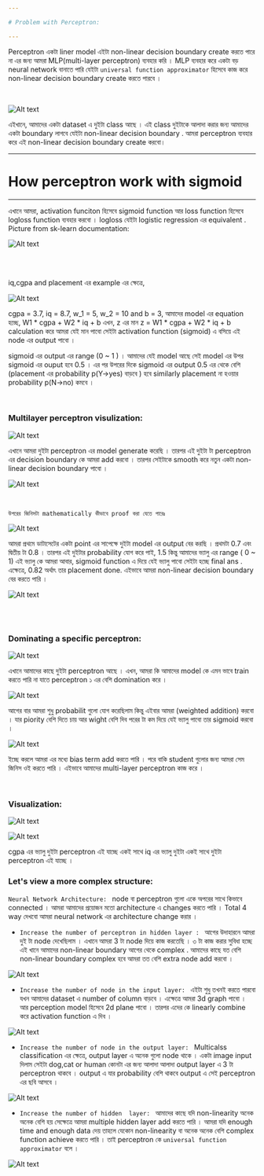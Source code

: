 ```yaml
---

# Problem with Perceptron:

--- 
```


Perceptron একটা liner model এইটা non-linear decision boundary create করতে পারে না এর জন্য আমরা MLP(multi-layer perceptron) ব্যবহার করি । MLP ব্যবহার করে একটা বড় neural network বানাতে পারি যেইটা `universal function approximator` হিসেবে কাজ করে non-linear decision boundary create করতে পারবে । 

<br>

![Alt text](img/image-33.png)

এইখানে, আমাদের একটা dataset এ দুইটা class আছে । এই class দুইটাকে আলাদা করার জন্য আমাদের একটা boundary লাগবে যেইটা non-linear decision boundary . আমরা perceptron ব্যবহার করে এই non-linear decision boundary create করবো।  

---

# How perceptron work with sigmoid

---

এখানে আমরা, activation funciton  হিসেবে sigmoid function আর loss function হিসেবে logloss function ব্যবহার করবো । logloss যেইটা logistic regression এর equivalent . Picture from sk-learn documentation:

![Alt text](img/image-35.png)


<br> <br>

iq,cgpa and placement এর example এর ক্ষেত্রে, <br>

![Alt text](img/image-34.png)

cgpa = 3.7, iq = 8.7, w_1 = 5, w_2 = 10 and b = 3, আমাদের model এর equation হচ্ছে, W1 * cgpa + W2 * iq + b 
এখন, z এর মান  z = W1 * cgpa + W2 * iq + b  calculation করে আমরা যেই মান পাবো সেইটা activation function (sigmoid) এ বসিয়ে এই node এর output পাবো । 
<br>

sigmoid এর output এর range (0 ~ 1 ) । আমাদের যেই model আছে সেই model এর উপর sigmoid এর ouput হবে 0.5 । এর পর উপরের দিকে sigmoid এর output 0.5 এর থেকে বেশি (placement এর probability p(Y->yes) বাড়বে ) হবে  similarly placement না হওয়ার probability p(N->no) কমবে ।  

<br>


### Multilayer perceptron visulization: 

![Alt text](img/image-36.png)

এখানে আমরা দুইটা perceptron এর model generate করেছি । তারপর এই দুইটা টা perceptron এর decision boundary কে আমরা add করবো । তারপর সেইটাকে smooth করে নতুন একটা non-linear decision boundary পাবো । 

![Alt text](img/image-37.png)

<br>

`উপরের জিনিসটা mathematically কীভাবে proof করা যেতে পারেঃ `

![Alt text](img/image-38.png)

আমরা প্রথমে ডাটাসেটের একটা point এর সাপেক্ষে দুইটা model এর output বের করছি । প্রথমটা 0.7 এবং দ্বিতীয় টা 0.8 । তারপর এই দুইটার probability যোগ করে পাই, 1.5 কিন্তু আমাদের ভ্যালু এর range ( 0 ~ 1) এই ভ্যালু কে আমরা আবার, sigmoid function এ দিয়ে যেই ভ্যালু পাবো সেইটা হচ্ছে final ans . এক্ষেত্রে, 0.82 অর্থাৎ তার placement done. এইভাবে আমরা non-linear decision boundary বের করতে পারি । 

![Alt text](img/image-39.png)

<br> <br>

### Dominating a specific perceptron: 

![Alt text](img/image-40.png)

এখানে আমাদের কাছে দুইটা perceptron আছে । এখন, আমরা কি আমাদের model কে এমন ভাবে train করতে পারি না যাতে perceptron ১ এর বেশি domination করে । 


![Alt text](img/image-41.png)


আগের বার আমরা শুধু probabilit গুলো যোগ করেছিলাম কিন্তু এইবার আমরা (weighted addition) করবো । যার piority বেশি দিতে চায় আর wight বেশি দিব পরের টা কম দিয়ে যেই ভ্যালু পাবো তার sigmoid করবো । 

![Alt text](img/image-42.png)

ইচ্ছে করলে আমরা এর মধ্যে bias term add  করতে পারি । পরে বাকি student গুলোর জন্য আমরা সেম জিনিস ওই করতে পারি । এইভাবে আমাদের multi-layer perceptron কাজ করে । 

<br>

### Visualization: 

![Alt text](img/image-43.png)

![Alt text](img/image-44.png)

cgpa এর ভ্যালু দুইটা perceptron এই যাচ্ছে একই সাথে iq এর ভ্যালু দুইটা একই সাথে দুইটা perceptron এই যাচ্ছে ।


### Let's view a more complex structure:

`Neural Network Architecture: ` node বা perceptron গুলো একে অপরের সাথে কিভাবে connected । আমরা আমাদের প্রয়োজন মতো architecture এ changes করতে পারি । Total 4 way দেখবো আমরা neural network এর architecture change  করার । 


- `Increase the number of perceptron in hidden layer : `
আগের উদাহারনে আমরা দুই টা node দেখেছিলাম । এখানে আমরা 3 টা node দিয়ে কাজ করতেছি । ৩ টা কাজ করার সুবিধা হচ্ছে এই খানে আমাদের non-linear boundary আগের থেকে complex . আমাদের কাছে যত বেশি non-linear boundary complex হবে আমরা তত বেশি extra node add করবো । 

![Alt text](img/image-45.png)

- `Increase the number of node in the input layer: `
এইটা শুধু তখনই করতে পারবো যখন আমাদের dataset এ number of column বাড়বে । এক্ষেত্রে আমরা 3d graph পাবো ।  আর perception model হিসেবে 2d plane পাবো । তারপর এদের কে linearly combine করে activation function এ দিব । 

![Alt text](img/image-46.png)


- `Increase the number of node in the output layer: `
Multicalss classification এর ক্ষেত্রে, output layer এ অনেক গুলো node থাকে । একটা image input দিলাম সেইটা dog,cat or human কোনটা এর জন্য আলাদা আলাদা output layer এ 3 টা perceptron থাকবে । output এ যার probability  বেশি থাকবে output এ সেই perceptron এর ছবি আসবে । 

![Alt text](img/image-48.png)


- `Increase the number of hidden  layer: `
আমাদের কাছে যদি non-linearity অনেক অনেক বেশি হয় সেক্ষেত্রে আমরা multiple hidden layer add করতে পারি । আমরা যদি enough time and enough data দেয় তাহলে যেকোন non-linearity বা অনেক অনেক বেশি complex  function achieve করতে পারি । তাই perceptron কে `universal function approximator` বলে । 

![Alt text](img/image-49.png)

